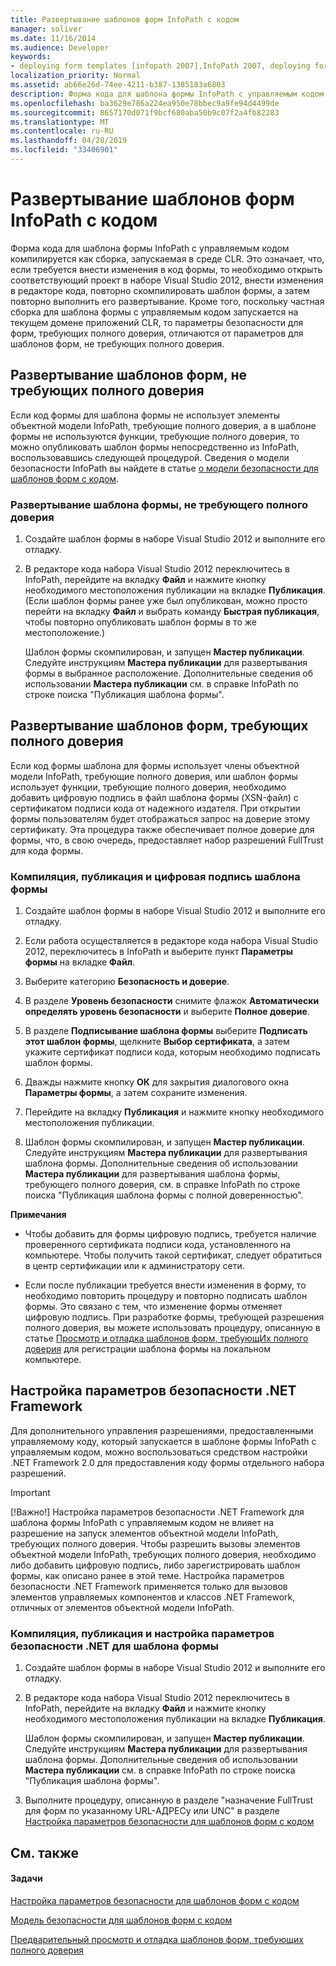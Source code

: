 ```yaml
---
title: Развертывание шаблонов форм InfoPath с кодом
manager: soliver
ms.date: 11/16/2014
ms.audience: Developer
keywords:
- deploying form templates [infopath 2007],InfoPath 2007, deploying form templates,form templates [InfoPath 2007], deploying,.NET Framework security settings [InfoPath 2007],deployment [InfoPath 2007], form templates
localization_priority: Normal
ms.assetid: ab66e26d-74ee-4211-b387-1385183a6803
description: Форма кода для шаблона формы InfoPath с управляемым кодом компилируется как сборка, запускаемая в среде CLR. Это означает, что, если требуется внести изменения в код формы, то необходимо открыть соответствующий проект в наборе Visual Studio 2012, внести изменения в редакторе кода, повторно скомпилировать шаблон формы, а затем повторно выполнить его развертывание. Кроме того, поскольку частная сборка для шаблона формы с управляемым кодом запускается на текущем домене приложений CLR, то параметры безопасности для форм, требующих полного доверия, отличаются от параметров для шаблонов форм, не требующих полного доверия.
ms.openlocfilehash: ba3629e786a224ea950e78bbec9a9fe94d4499de
ms.sourcegitcommit: 8657170d071f9bcf680aba50b9c07f2a4fb82283
ms.translationtype: MT
ms.contentlocale: ru-RU
ms.lasthandoff: 04/28/2019
ms.locfileid: "33406901"
---
```

# <a name="deploy-infopath-form-templates-with-code"></a>Развертывание шаблонов форм InfoPath с кодом

Форма кода для шаблона формы InfoPath с управляемым кодом компилируется как сборка, запускаемая в среде CLR. Это означает, что, если требуется внести изменения в код формы, то необходимо открыть соответствующий проект в наборе Visual Studio 2012, внести изменения в редакторе кода, повторно скомпилировать шаблон формы, а затем повторно выполнить его развертывание. Кроме того, поскольку частная сборка для шаблона формы с управляемым кодом запускается на текущем домене приложений CLR, то параметры безопасности для форм, требующих полного доверия, отличаются от параметров для шаблонов форм, не требующих полного доверия.
  
## <a name="deploying-form-templates-that-do-not-require-full-trust"></a>Развертывание шаблонов форм, не требующих полного доверия

Если код формы для шаблона формы не использует элементы объектной модели InfoPath, требующие полного доверия, а в шаблоне формы не используются функции, требующие полного доверия, то можно опубликовать шаблон формы непосредственно из InfoPath, воспользовавшись следующей процедурой. Сведения о модели безопасности InfoPath вы найдете в статье [о модели безопасности для шаблонов форм с кодом](about-the-security-model-for-form-templates-with-code.md).
  
### <a name="deploy-a-form-template-that-does-not-require-full-trust"></a>Развертывание шаблона формы, не требующего полного доверия

1. Создайте шаблон формы в наборе Visual Studio 2012 и выполните его отладку.
    
2. В редакторе кода набора Visual Studio 2012 переключитесь в InfoPath, перейдите на вкладку **Файл** и нажмите кнопку необходимого местоположения публикации на вкладке **Публикация**. (Если шаблон формы ранее уже был опубликован, можно просто перейти на вкладку **Файл** и выбрать команду **Быстрая публикация**, чтобы повторно опубликовать шаблон формы в то же местоположение.) 
    
    Шаблон формы скомпилирован, и запущен **Мастер публикации**. Следуйте инструкциям **Мастера публикации** для развертывания формы в выбранное расположение. Дополнительные сведения об использовании **Мастера публикации** см. в справке InfoPath по строке поиска "Публикация шаблона формы".
    
## <a name="deploying-form-templates-that-require-full-trust"></a>Развертывание шаблонов форм, требующих полного доверия

Если код формы шаблона для формы использует члены объектной модели InfoPath, требующие полного доверия, или шаблон формы использует функции, требующие полного доверия, необходимо добавить цифровую подпись в файл шаблона формы (XSN-файл) с сертификатом подписи кода от надежного издателя. При открытии формы пользователям будет отображаться запрос на доверие этому сертификату. Эта процедура также обеспечивает полное доверие для формы, что, в свою очередь, предоставляет набор разрешений FullTrust для кода формы.
  
### <a name="compile-publish-and-digitally-sign-a-form-template"></a>Компиляция, публикация и цифровая подпись шаблона формы

1. Создайте шаблон формы в наборе Visual Studio 2012 и выполните его отладку.
    
2. Если работа осуществляется в редакторе кода набора Visual Studio 2012, переключитесь в InfoPath и выберите пункт **Параметры формы** на вкладке **Файл**.
    
3. Выберите категорию **Безопасность и доверие**. 
    
4. В разделе **Уровень безопасности** снимите флажок **Автоматически определять уровень безопасности** и выберите **Полное доверие**.
    
5. В разделе **Подписывание шаблона формы** выберите **Подписать этот шаблон формы**, щелкните **Выбор сертификата**, а затем укажите сертификат подписи кода, которым необходимо подписать шаблон формы.
    
6. Дважды нажмите кнопку **ОК** для закрытия диалогового окна **Параметры формы**, а затем сохраните изменения. 
    
7. Перейдите на вкладку **Публикация** и нажмите кнопку необходимого местоположения публикации. 
    
8. Шаблон формы скомпилирован, и запущен **Мастер публикации**. Следуйте инструкциям **Мастера публикации** для развертывания шаблона формы. Дополнительные сведения об использовании **Мастера публикации** для развертывания шаблона формы, требующего полного доверия, см. в справке InfoPath по строке поиска "Публикация шаблона формы с полной доверенностью". 
    
 **Примечания**
- Чтобы добавить для формы цифровую подпись, требуется наличие проверенного сертификата подписи кода, установленного на компьютере. Чтобы получить такой сертификат, следует обратиться в центр сертификации или к администратору сети.
    
- Если после публикации требуется внести изменения в форму, то необходимо повторить процедуру и повторно подписать шаблон формы. Это связано с тем, что изменение формы отменяет цифровую подпись. При разработке формы, требующей разрешения полного доверия, вы можете использовать процедуру, описанную в статье [Просмотр и отладка шаблонов форм, требующИх полного доверия](how-to-preview-and-debug-form-templates-that-require-full-trust.md) для регистрации шаблона формы на локальном компьютере. 
    
## <a name="configuring-net-framework-security-settings"></a>Настройка параметров безопасности .NET Framework

Для дополнительного управления разрешениями, предоставленными управляемому коду, который запускается в шаблоне формы InfoPath с управляемым кодом, можно воспользоваться средством настройки .NET Framework 2.0 для предоставления коду формы отдельного набора разрешений.
  
> [!IMPORTANT]
> [!Важно!] Настройка параметров безопасности .NET Framework для шаблона формы InfoPath с управляемым кодом не влияет на разрешение на запуск элементов объектной модели InfoPath, требующих полного доверия. Чтобы разрешить вызовы элементов объектной модели InfoPath, требующих полного доверия, необходимо либо добавить цифровую подпись, либо зарегистрировать шаблон формы, как описано ранее в этой теме. Настройка параметров безопасности .NET Framework применяется только для вызовов элементов управляемых компонентов и классов .NET Framework, отличных от элементов объектной модели InfoPath. 
  
### <a name="compile-publish-and-configure-net-security-settings-for-a-form-template"></a>Компиляция, публикация и настройка параметров безопасности .NET для шаблона формы

1. Создайте шаблон формы в наборе Visual Studio 2012 и выполните его отладку.
    
2. В редакторе кода набора Visual Studio 2012 переключитесь в InfoPath, перейдите на вкладку **Файл** и нажмите кнопку необходимого местоположения публикации на вкладке **Публикация**.
    
    Шаблон формы скомпилирован, и запущен **Мастер публикации**. Следуйте инструкциям **Мастера публикации** для развертывания шаблона формы. Дополнительные сведения об использовании **Мастера публикации** см. в справке InfoPath по строке поиска "Публикация шаблона формы".
    
3. Выполните процедуру, описанную в разделе "назначение FullTrust для форм по указанному URL-АДРЕСу или UNC" в разделе [Настройка параметров безопасности для шаблонов форм с кодом](how-to-configure-security-settings-for-form-templates-with-code.md)
    
## <a name="see-also"></a>См. также

#### <a name="tasks"></a>Задачи

[Настройка параметров безопасности для шаблонов форм с кодом](how-to-configure-security-settings-for-form-templates-with-code.md)


[Модель безопасности для шаблонов форм с кодом](about-the-security-model-for-form-templates-with-code.md)
  
[Предварительный просмотр и отладка шаблонов форм, требующих полного доверия](how-to-preview-and-debug-form-templates-that-require-full-trust.md)

